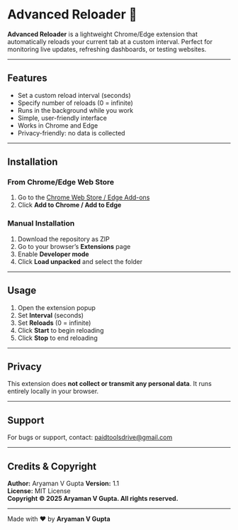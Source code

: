 # Advanced Reloader 🚀

**Advanced Reloader** is a lightweight Chrome/Edge extension that automatically reloads your current tab at a custom interval. Perfect for monitoring live updates, refreshing dashboards, or testing websites.

---

## Features

- Set a custom reload interval (seconds)  
- Specify number of reloads (0 = infinite)  
- Runs in the background while you work  
- Simple, user-friendly interface  
- Works in Chrome and Edge  
- Privacy-friendly: no data is collected

---

## Installation

### From Chrome/Edge Web Store
1. Go to the [Chrome Web Store / Edge Add-ons](#)  
2. Click **Add to Chrome / Add to Edge**  

### Manual Installation
1. Download the repository as ZIP  
2. Go to your browser’s **Extensions** page  
3. Enable **Developer mode**  
4. Click **Load unpacked** and select the folder  

---

## Usage

1. Open the extension popup  
2. Set **Interval** (seconds)  
3. Set **Reloads** (0 = infinite)  
4. Click **Start** to begin reloading  
5. Click **Stop** to end reloading  

---

## Privacy

This extension does **not collect or transmit any personal data**. It runs entirely locally in your browser.

---

## Support

For bugs or support, contact: [paidtoolsdrive@gmail.com](mailto:paidtoolsdrive@gmail.com)

---

## Credits & Copyright

**Author:** Aryaman V Gupta
**Version:** 1.1  
**License:** MIT License  
**Copyright © 2025 Aryaman V Gupta. All rights reserved.**

---

Made with ❤️ by **Aryaman V Gupta**
